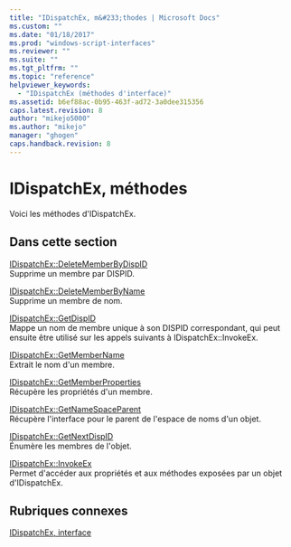 ```yaml
---
title: "IDispatchEx, m&#233;thodes | Microsoft Docs"
ms.custom: ""
ms.date: "01/18/2017"
ms.prod: "windows-script-interfaces"
ms.reviewer: ""
ms.suite: ""
ms.tgt_pltfrm: ""
ms.topic: "reference"
helpviewer_keywords: 
  - "IDispatchEx (méthodes d'interface)"
ms.assetid: b6ef88ac-0b95-463f-ad72-3a0dee315356
caps.latest.revision: 8
author: "mikejo5000"
ms.author: "mikejo"
manager: "ghogen"
caps.handback.revision: 8
---
```

# IDispatchEx, m&#233;thodes
Voici les méthodes d'IDispatchEx.  
  
## Dans cette section  
 [IDispatchEx::DeleteMemberByDispID](../../winscript/reference/idispatchex-deletememberbydispid.md)  
 Supprime un membre par DISPID.  
  
 [IDispatchEx::DeleteMemberByName](../../winscript/reference/idispatchex-deletememberbyname.md)  
 Supprime un membre de nom.  
  
 [IDispatchEx::GetDispID](../../winscript/reference/idispatchex-getdispid.md)  
 Mappe un nom de membre unique à son DISPID correspondant, qui peut ensuite être utilisé sur les appels suivants à IDispatchEx::InvokeEx.  
  
 [IDispatchEx::GetMemberName](../../winscript/reference/idispatchex-getmembername.md)  
 Extrait le nom d'un membre.  
  
 [IDispatchEx::GetMemberProperties](../../winscript/reference/idispatchex-getmemberproperties.md)  
 Récupère les propriétés d'un membre.  
  
 [IDispatchEx::GetNameSpaceParent](../../winscript/reference/idispatchex-getnamespaceparent.md)  
 Récupère l'interface pour le parent de l'espace de noms d'un objet.  
  
 [IDispatchEx::GetNextDispID](../../winscript/reference/idispatchex-getnextdispid.md)  
 Énumère les membres de l'objet.  
  
 [IDispatchEx::InvokeEx](../../winscript/reference/idispatchex-invokeex.md)  
 Permet d'accéder aux propriétés et aux méthodes exposées par un objet d'IDispatchEx.  
  
## Rubriques connexes  
 [IDispatchEx, interface](../../winscript/reference/idispatchex-interface.md)